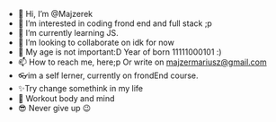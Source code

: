 - 👋 Hi, I’m @Majzerek <Mariusz M>
- 👀 I’m interested in coding frond end and full stack ;p
- 🌱 I’m currently learning JS.
- 💞️ I’m looking to collaborate on idk for now
- 🎉 My age is not important:D Year of born 11111000101 :)
- 📫 How to reach me, here;p Or write on majzermariusz@gmail.com
- 👓im a self lerner, currently on frondEnd course.
- ✨Try change somethink in my life
- 🤟 Workout body and mind
- 😎 Never give up 😉

<!---
Majzerek/Majzerek is a ✨ special ✨ repository because its `README.md` (this file) appears on your GitHub profile.
You can click the Preview link to take a look at your changes.
--->
